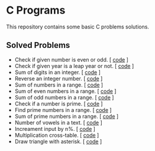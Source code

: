 # C Programs
This repository contains some basic C problems solutions.

## Solved Problems
* Check if given number is even or odd. [ <a href="even-or-odd.c">code</a> ]
* Check if given year is a leap year or not. [ <a href="leap-year-or-not.c">code</a> ]
* Sum of digits in an integer. [ <a href="sum-of-an-integer.c">code</a> ]
* Reverse an integer number. [ <a href="reverse-number.c">code</a> ]
* Sum of numbers in a range. [ <a href="sum-of-number-range.c">code</a> ]
* Sum of even numbers in a range. [ <a href="sum-of-even-number-range.c">code</a> ]
* Sum of odd numbers in a range. [ <a href="sum-of-odd-number-range.c">code</a> ]
* Check if a number is prime. [ <a href="prime-or-not.c">code</a> ]
* Find prime numbers in a range. [ <a href="prime-number-range.c">code</a> ]
* Sum of prime numbers in a range. [ <a href="sum-of-prime-number-range.c">code</a> ]
* Number of vowels in a text. [ <a href="vowels-in-text.c">code</a> ]
* Increament input by n%. [ <a href="n-percent-increment.c">code</a> ]
* Multiplication cross-table. [ <a href="multiplication-cross-table.c">code</a> ]
* Draw triangle with asterisk. [ <a href="triangle-with-asterisk.c">code</a> ]
